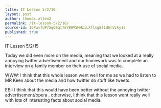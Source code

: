 ```yaml
---
title: IT Lesson 5/2/16
layout: post
author: thomas.allen2
permalink: /it-lesson-5/2/16/
source-id: 16PwvfUP7Sq69qt7EYB0V5MHziLXflsgElIdWnVzky1s
published: true
---
```

IT Lesson 5/2/15

Today we did even more on the media, meaning that we looked at a really annoying twitter advertisement and our homework was to complete an interview on a family member on their use of  social media.

WWW: I think that this whole lesson went well for me as we had to listen to MR Keen about the media and how twitter do stuff like tweets.

EBI: I think that this would have been better without the annoying twitter advertisement/opera , otherwise, I think that this lesson went really well with lots of interesting facts about social media.     

